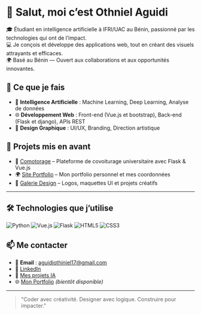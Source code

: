 # 👋 Salut, moi c’est Othniel Aguidi

🎓 Étudiant en intelligence artificielle à IFRI/UAC au Bénin, passionné par les technologies qui ont de l’impact.  
💻 Je conçois et développe des applications web, tout en créant des visuels attrayants et efficaces.  
🌍 Basé au Bénin — Ouvert aux collaborations et aux opportunités innovantes.


## 🚀 Ce que je fais

- 🤖 **Intelligence Artificielle** : Machine Learning, Deep Learning, Analyse de données  
- 🌐 **Développement Web** : Front-end (Vue.js et bootstrap), Back-end (Flask et django), APIs REST  
- 🎨 **Design Graphique** : UI/UX, Branding, Direction artistique


## 📌 Projets mis en avant

- 🔗 [Comotorage](https://github.com/othnielaguidi/comotorage) – Plateforme de covoiturage universitaire avec Flask & Vue.js  
- 🌍 [Site Portfolio](https://othnielaguidi.github.io) – Mon portfolio personnel et mes coordonnées  
- 🎨 [Galerie Design](https://github.com/othnielaguidi/designs) – Logos, maquettes UI et projets créatifs  

---

## 🛠️ Technologies que j’utilise

![Python](https://img.shields.io/badge/Python-3776AB?style=for-the-badge&logo=python&logoColor=white)
![Vue.js](https://img.shields.io/badge/Vue.js-35495E?style=for-the-badge&logo=vue.js&logoColor=4FC08D)
![Flask](https://img.shields.io/badge/Flask-000000?style=for-the-badge&logo=flask&logoColor=white)
![HTML5](https://img.shields.io/badge/HTML5-E34F26?style=for-the-badge&logo=html5&logoColor=white)
![CSS3](https://img.shields.io/badge/CSS3-1572B6?style=for-the-badge&logo=css3&logoColor=white)


## 📫 Me contacter

- 📧 **Email** : aguidiothiniel17@gmail.com  
- 💼 [LinkedIn](https://linkedin.com/in/othniel-aguidi)  
- 🧠 [Mes projets IA](https://github.com/othnielaguidi?tab=repositories&q=ai)  
- 🌐 [Mon Portfolio](https://othnielaguidi.github.io) *(bientôt disponible)*

---

> "Coder avec créativité. Designer avec logique. Construire pour impacter."
